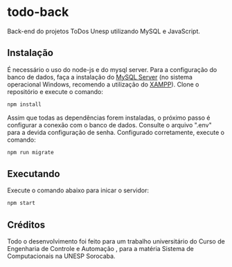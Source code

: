 # todo-back

Back-end do projetos ToDos Unesp utilizando MySQL e JavaScript.

## Instalação

É necessário o uso do node-js e do mysql server.
Para a configuração do banco de dados, faça a instalação do [MySQL Server](https://dev.mysql.com/downloads/) (no sistema operacional Windows, recomendo a utilização do [XAMPP](https://www.apachefriends.org/pt_br/index.html)).
Clone o repositório e execute o comando:

``` bash
npm install
```

Assim que todas as dependências forem instaladas, o próximo passo é configurar a conexão com o banco de dados. Consulte o arquivo ".env" para a devida configuração de senha.
Configurado corretamente, execute o comando:

``` bash
npm run migrate
```

## Executando

Execute o comando abaixo para inicar o servidor:

``` bash
npm start
```

## Créditos

Todo o desenvolvimento foi feito para um trabalho universitário do Curso de Engenharia de Controle e Automação , para a matéria Sistema de Computacionais na UNESP Sorocaba.
